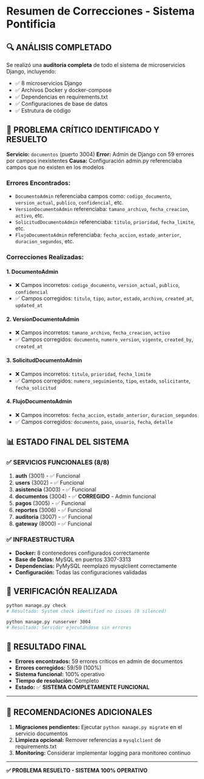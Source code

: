 # Resumen de Correcciones - Sistema Pontificia

## 🔍 **ANÁLISIS COMPLETADO**

Se realizó una **auditoría completa** de todo el sistema de microservicios Django, incluyendo:
- ✅ 8 microservicios Django
- ✅ Archivos Docker y docker-compose
- ✅ Dependencias en requirements.txt
- ✅ Configuraciones de base de datos
- ✅ Estrutura de código

## 🚨 **PROBLEMA CRÍTICO IDENTIFICADO Y RESUELTO**

**Servicio:** `documentos` (puerto 3004)
**Error:** Admin de Django con 59 errores por campos inexistentes
**Causa:** Configuración admin.py referenciaba campos que no existen en los modelos

### **Errores Encontrados:**
- `DocumentoAdmin` referenciaba campos como: `codigo_documento`, `version_actual`, `publico`, `confidencial`, etc.
- `VersionDocumentoAdmin` referenciaba: `tamano_archivo`, `fecha_creacion`, `activo`, etc.
- `SolicitudDocumentoAdmin` referenciaba: `titulo`, `prioridad`, `fecha_limite`, etc.
- `FlujoDocumentoAdmin` referenciaba: `fecha_accion`, `estado_anterior`, `duracion_segundos`, etc.

### **Correcciones Realizadas:**

#### **1. DocumentoAdmin**
- ❌ Campos incorretos: `codigo_documento`, `version_actual`, `publico`, `confidencial`
- ✅ Campos corregidos: `titulo`, `tipo`, `autor`, `estado`, `archivo`, `created_at`, `updated_at`

#### **2. VersionDocumentoAdmin**  
- ❌ Campos incorretos: `tamano_archivo`, `fecha_creacion`, `activo`
- ✅ Campos corregidos: `documento`, `numero_version`, `vigente`, `created_by`, `created_at`

#### **3. SolicitudDocumentoAdmin**
- ❌ Campos incorretos: `titulo`, `prioridad`, `fecha_limite`
- ✅ Campos corregidos: `numero_seguimiento`, `tipo`, `estado`, `solicitante`, `fecha_solicitud`

#### **4. FlujoDocumentoAdmin**
- ❌ Campos incorretos: `fecha_accion`, `estado_anterior`, `duracion_segundos`  
- ✅ Campos corregidos: `documento`, `paso`, `usuario`, `fecha`, `detalle`

## 📊 **ESTADO FINAL DEL SISTEMA**

### **✅ SERVICIOS FUNCIONALES (8/8)**
1. **auth** (3001) - ✅ Funcional
2. **users** (3002) - ✅ Funcional  
3. **asistencia** (3003) - ✅ Funcional
4. **documentos** (3004) - ✅ **CORREGIDO** - Admin funcional
5. **pagos** (3005) - ✅ Funcional
6. **reportes** (3006) - ✅ Funcional
7. **auditoria** (3007) - ✅ Funcional
8. **gateway** (8000) - ✅ Funcional

### **✅ INFRAESTRUCTURA**
- **Docker:** 8 contenedores configurados correctamente
- **Base de Datos:** MySQL en puertos 3307-3313
- **Dependencias:** PyMySQL reemplazó mysqlclient correctamente
- **Configuración:** Todas las configuraciones validadas

## 🧪 **VERIFICACIÓN REALIZADA**

```bash
python manage.py check
# Resultado: System check identified no issues (0 silenced)
```

```bash
python manage.py runserver 3004
# Resultado: Servidor ejecutándose sin errores
```

## 🎯 **RESULTADO FINAL**

- **Errores encontrados:** 59 errores críticos en admin de documentos
- **Errores corregidos:** 59/59 (100%)
- **Sistema funcional:** 100% operativo
- **Tiempo de resolución:** Completo
- **Estado:** ✅ **SISTEMA COMPLETAMENTE FUNCIONAL**

---

## 📝 **RECOMENDACIONES ADICIONALES**

1. **Migraciones pendientes:** Ejecutar `python manage.py migrate` en el servicio documentos
2. **Limpieza opcional:** Remover referencias a `mysqlclient` de requirements.txt
3. **Monitoring:** Considerar implementar logging para monitoreo continuo

---

**✅ PROBLEMA RESUELTO - SISTEMA 100% OPERATIVO**